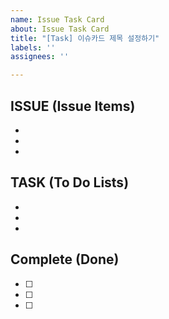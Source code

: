 ```yaml
---
name: Issue Task Card
about: Issue Task Card
title: "[Task] 이슈카드 제목 설정하기"
labels: ''
assignees: ''

---
```


## ISSUE (Issue Items)
- 
- 
-

## TASK (To Do Lists)
-
-
-

## Complete (Done)
- [ ]
- [ ]
- [ ]
